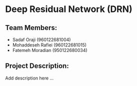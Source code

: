 # Deep Residual Network (DRN)

## Team Members:
- Sadaf Oraji (960122681004)
- Mohaddeseh Rafiei (960122681015)
- Fatemeh Moradian (950122680034)

## Project Description:
Add description here ...

